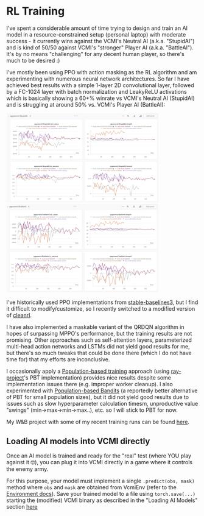 # RL Training

I've spent a considerable amount of time trying to design and train an AI model
in a resource-constrained setup (personal laptop) with moderate success - it
currently wins against the VCMI's Neutral AI (a.k.a. "StupidAI") and is kind of
50/50 against VCMI's "stronger" Player AI (a.k.a. "BattleAI").
It's by no means "challenging" for any decent human player, so there's much
to be desired :)

I've mostly been using PPO with action masking as the RL algorithm and am
experimenting with numerous neural network architectures. So far I have
achieved best results with a simple 1-layer 2D convolutional layer, followed
by a FC-1024 layer with batch normalization and LeakyReLU activations which is
basically showing a 60+% winrate vs VCMI's Neutral AI (StupidAI) and
is struggling at around 50% vs. VCMI's Player AI (BattleAI):

<p>
<img src="rl-stupidai.png" width="400">
<img src="rl-battleai.png" width="400">
</p>

I've historically used PPO implementations from
[stable-baselines3](https://github.com/DLR-RM/stable-baselines3), but I find it
difficult to modify/customize, so I recently switched to a modified version of
[cleanrl](https://github.com/vwxyzjn/cleanrl).

I have also implemented a maskable variant of the QRDQN algorithm in hopes of
surpassing MPPO's performance, but the training results are not promising.
Other approaches such as self-attention layers, parameterized multi-head action
networks and LSTMs did not yield good results for me, but there's so much
tweaks that could be done there (which I do not have time for) that my efforts
are inconclusive.

I occasionally apply a
[Population-based training](https://deepmind.google/discover/blog/population-based-training-of-neural-networks/)
approach (using
[ray-project](https://github.com/ray-project/ray)'s PBT implementation)
provides nice results despite some implementation issues there (e.g. improper
worker cleanup). I also experimented with
[Population-based Bandits](https://www.anyscale.com/blog/population-based-bandits)
(a reportedly better alternative of PBT for small population sizes), but it did
not yield good results due to issues such as slow hyperparameter calculation
timesm, unproductive value "swings" (min->max->min->max..), etc. so I will
stick to PBT for now.

My W&B project with some of my recent training runs can be
found [here](https://wandb.ai/s-manolloff/vcmi-gym).

## Loading AI models into VCMI directly

Once an AI model is trained and ready for the "real" test (where YOU play
against it 🤓), you can plug it into VCMI directly in a game where it
controls the enemy army.

For this purpose, your model must implement a single `.predict(obs, mask)`
method where `obs` and `mask` are obtained from VcmiEnv (refer to
the [Environment docs](./env_info.md)). Save your
trained model to a file using `torch.save(...)` starting the
(modified) VCMI binary as described in the "Loading AI Models" section
[here](https://github.com/smanolloff/vcmi/blob/mmai/docs/setup_macos.md#loading-ai-models)
